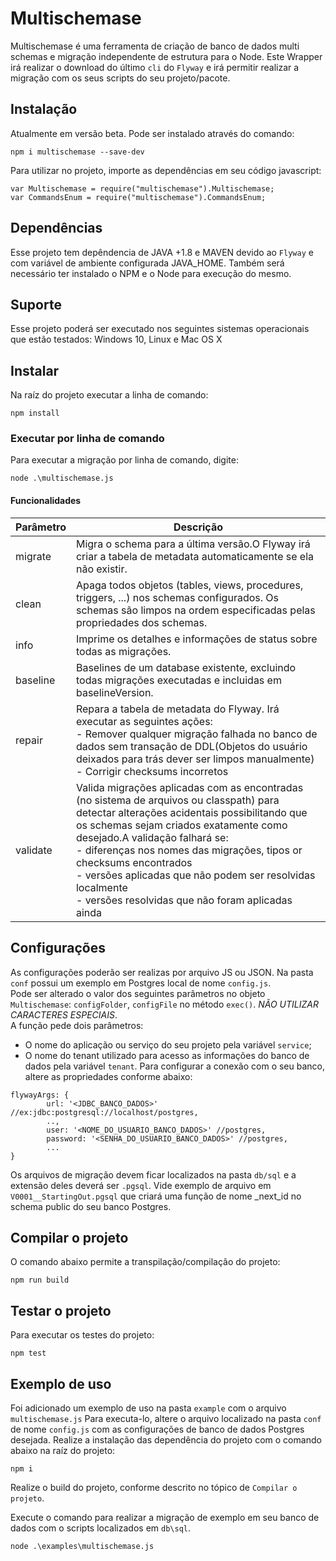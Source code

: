 Multischemase
================
Multischemase é uma ferramenta de criação de banco de dados multi schemas e migração independente de estrutura para o Node.
Este Wrapper irá realizar o download do último `cli` do `Flyway` e irá permitir realizar a migração com os seus scripts do seu projeto/pacote.

## Instalação
Atualmente em versão beta. Pode ser instalado através do comando:
```
npm i multischemase --save-dev
```

Para utilizar no projeto, importe as dependências em seu código javascript:
```
var Multischemase = require("multischemase").Multischemase;
var CommandsEnum = require("multischemase").CommandsEnum;
```

## Dependências
Esse projeto tem depêndencia de JAVA +1.8 e MAVEN devido ao `Flyway` e com variável de ambiente configurada JAVA_HOME.
Também será necessário ter instalado o NPM e o Node para execução do mesmo.

## Suporte
Esse projeto poderá ser executado nos seguintes sistemas operacionais que estão testados: Windows 10, Linux e Mac OS X

## Instalar
Na raíz do projeto executar a linha de comando:
```
npm install
```

### Executar por linha de comando
Para executar a migração por linha de comando, digite:
```
node .\multischemase.js
```

#### Funcionalidades
|Parâmetro|Descrição|
|-----|----|
|migrate|Migra o schema para a última versão.O Flyway irá criar a tabela de metadata automaticamente se ela não existir.|
|clean|Apaga todos objetos (tables, views, procedures, triggers, ...) nos schemas configurados. Os schemas são limpos na ordem especificadas pelas propriedades dos schemas.|
|info|Imprime os detalhes e informações de status sobre todas as migrações.|
|baseline|Baselines de um database existente, excluindo todas migrações executadas e incluidas em baselineVersion.|
|repair|Repara a tabela de metadata do Flyway. Irá executar as seguintes ações:<br> - Remover qualquer migração falhada no banco de dados sem transação de DDL(Objetos do usuário deixados para trás dever ser limpos manualmente)<br> - Corrigir checksums incorretos|
|validate|Valida migrações aplicadas com as encontradas (no sistema de arquivos ou classpath) para detectar alterações acidentais possibilitando que os schemas sejam criados exatamente como desejado.A validação falhará se:<br>- diferenças nos nomes das migrações, tipos or checksums encontrados<br>- versões aplicadas que não podem ser resolvidas localmente<br>- versões resolvidas que não foram aplicadas ainda|
			 
## Configurações
As configurações poderão ser realizas por arquivo JS ou JSON. Na pasta `conf` possui um exemplo em Postgres local de nome `config.js`.<br> Pode ser alterado o valor dos seguintes parâmetros no objeto `Multischemase`: 
`configFolder`, `configFile` no método `exec()`. *NÃO UTILIZAR CARACTERES ESPECIAIS*.<br>
A função pede dois parâmetros:<br>
 - O nome do aplicação ou serviço do seu projeto pela variável `service`;<br>
 - O nome do tenant utilizado para acesso as informações do banco de dados pela variável `tenant`.
Para configurar a conexão com o seu banco, altere as propriedades conforme abaixo:
```
flywayArgs: {
        url: '<JDBC_BANCO_DADOS>' //ex:jdbc:postgresql://localhost/postgres,
        ..,
        user: '<NOME_DO_USUARIO_BANCO_DADOS>' //postgres,
        password: '<SENHA_DO_USUARIO_BANCO_DADOS>' //postgres,
        ...
}
```
Os arquivos de migração devem ficar localizados na pasta `db/sql` e a extensão deles deverá ser `.pgsql`.
Vide exemplo de arquivo em  `V0001__StartingOut.pgsql` que criará uma função de nome _next_id no schema public do seu banco Postgres. 

## Compilar o projeto
O comando abaixo permite a transpilação/compilação do projeto:
```
npm run build
```

## Testar o projeto
Para executar os testes do projeto:
```
npm test
```

## Exemplo de uso
Foi adicionado um exemplo de uso na pasta `example` com o arquivo `multischemase.js`
Para executa-lo, altere o arquivo localizado na pasta `conf` de nome `config.js` com as configurações de banco de dados Postgres desejada.
Realize a instalação das dependência do projeto com o comando abaixo na raíz do projeto:
```
npm i
```

Realize o build do projeto, conforme descrito no tópico de `Compilar o projeto`.

Execute o comando para realizar a migração de exemplo em seu banco de dados com o scripts localizados em `db\sql`.
```
node .\examples\multischemase.js
```
